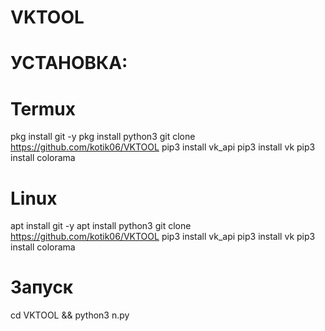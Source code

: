 # VKTOOL
# УСТАНОВКА:
  # Termux
  pkg install git -y
  pkg install python3 
  git clone https://github.com/kotik06/VKTOOL
  pip3 install vk_api
  pip3 install vk
  pip3 install colorama


  # Linux
  apt install git -y
  apt install python3 
  git clone https://github.com/kotik06/VKTOOL
  pip3 install vk_api
  pip3 install vk
  pip3 install colorama

# Запуск
cd VKTOOL && python3 n.py
